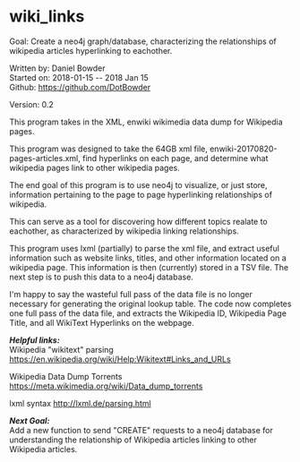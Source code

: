 # wiki_links
Goal: Create a neo4j graph/database, characterizing the relationships of wikipedia articles hyperlinking to eachother.

Written by: Daniel Bowder <br>
Started on: 2018-01-15 -- 2018 Jan 15 <br>
Github: https://github.com/DotBowder <br>

Version: 0.2 <br>

This program takes in the XML, enwiki wikimedia data dump for Wikipedia pages.

This program was designed to take the 64GB xml file, enwiki-20170820-pages-articles.xml,
find hyperlinks on each page, and determine what wikipedia pages link to other wikipedia pages.

The end goal of this program is to use neo4j to visualize, or just store, information
pertaining to the page to page hyperlinking relationships of wikipedia.

This can serve as a tool for discovering how different topics realate to eachother,
as characterized by wikipedia linking relationships.

This program uses lxml (partially) to parse the xml file, and extract useful information such as
website links, titles, and other information located on a wikipedia page. This information is then (currently) stored in a TSV file. The next step is to push this data to a neo4j database.

I'm happy to say the wasteful full pass of the data file is no longer necessary for generating
the original lookup table. The code now completes one full pass of the data file, and extracts
the Wikipedia ID, Wikipedia Page Title, and all WikiText Hyperlinks on the webpage.

***Helpful links:*** <br>
Wikipedia "wikitext" parsing
https://en.wikipedia.org/wiki/Help:Wikitext#Links_and_URLs

Wikipedia Data Dump Torrents
https://meta.wikimedia.org/wiki/Data_dump_torrents

lxml syntax
http://lxml.de/parsing.html

***Next Goal:*** <br>
Add a new function to send "CREATE" requests to a neo4j database for understanding the relationship of Wikipedia articles linking to other Wikipedia articles.

